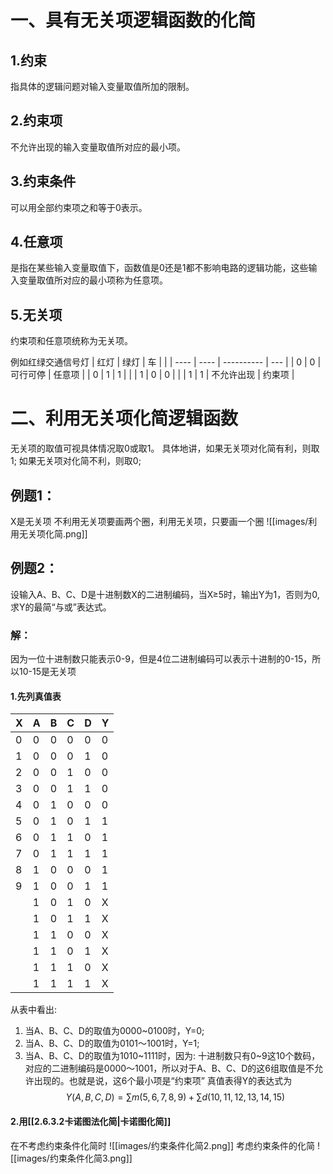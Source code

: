 # 一、具有无关项逻辑函数的化简
## 1.约束
指具体的逻辑问题对输入变量取值所加的限制。

## 2.约束项
不允许出现的输入变量取值所对应的最小项。

## 3.约束条件
可以用全部约束项之和等于0表示。

## 4.任意项
是指在某些输入变量取值下，函数值是0还是1都不影响电路的逻辑功能，这些输入变量取值所对应的最小项称为任意项。

## 5.无关项
约束项和任意项统称为无关项。

例如红绿交通信号灯
| 红灯 | 绿灯 | 车         |     |
| ---- | ---- | ---------- | --- |
| 0    | 0    | 可行可停   |   任意项  | 
| 0    | 1    | 1          |     |
| 1    | 0    | 0          |     |
| 1    | 1    | 不允许出现 |  约束项   |

# 二、利用无关项化简逻辑函数
无关项的取值可视具体情况取0或取1。
具体地讲，如果无关项对化简有利，则取1; 如果无关项对化简不利，则取0;
## 例题1：
X是无关项
不利用无关项要画两个圈，利用无关项，只要画一个圈 
![[images/利用无关项化简.png]]
## 例题2：
设输入A、B、C、D是十进制数X的二进制编码，当X≥5时，输出Y为1，否则为0,求Y的最简“与或”表达式。
### 解：
因为一位十进制数只能表示0-9，但是4位二进制编码可以表示十进制的0-15，所以10-15是无关项
#### 1.先列真值表
| X   | A   | B   | C   | D   | Y   |
| --- | --- | --- | --- | --- | --- |
| 0   | 0   | 0   | 0   | 0   | 0   |
| 1   | 0   | 0   | 0   | 1   | 0   |
| 2   | 0   | 0   | 1   | 0   | 0   |
| 3   | 0   | 0   | 1   | 1   | 0   |
| 4   | 0   | 1   | 0   | 0   | 0   |
| 5   | 0   | 1   | 0   | 1   | 1   |
| 6   | 0   | 1   | 1   | 0   | 1   |
| 7   | 0   | 1   | 1   | 1   | 1   |
| 8   | 1   | 0   | 0   | 0   | 1   |
| 9   | 1   | 0   | 0   | 1   | 1   |
|     | 1   | 0   | 1   | 0   | X   |
|     | 1   | 0   | 1   | 1   | X   |
|     | 1   | 1   | 0   | 0   | X   |
|     | 1   | 1   | 0   | 1   | X   |
|     | 1   | 1   | 1   | 0   | X   |
|     | 1   | 1   | 1   | 1   | X   | 
从表中看出:
1. 当A、B、C、D的取值为0000~0100时，Y=0;
2. 当A、B、C、D的取值为0101～1001时，Y=1;
3. 当A、B、C、D的取值为1010~1111时，因为:
十进制数只有0~9这10个数码，对应的二进制编码是0000～1001，所以对于A、B、C、D的这6组取值是不允许出现的。也就是说，这6个最小项是“约束项”
真值表得Y的表达式为
$$Y(A,B,C,D)=\sum m(5,6,7,8,9)+\sum d(10,11,12,13,14,15)$$
#### 2.用[[2.6.3.2卡诺图法化简|卡诺图化简]]
在不考虑约束条件化简时
![[images/约束条件化简2.png]]
考虑约束条件的化简
![[images/约束条件化简3.png]]